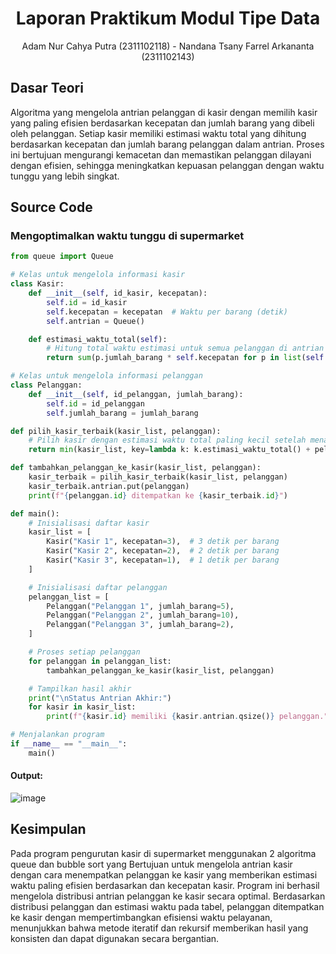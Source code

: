 # <h1 align="center">Laporan Praktikum Modul Tipe Data</h1>
<p align="center">
    Adam Nur Cahya Putra (2311102118)
- Nandana Tsany Farrel Arkananta (2311102143)
</p>

## Dasar Teori
Algoritma yang mengelola antrian pelanggan di kasir dengan memilih kasir yang paling efisien berdasarkan kecepatan dan jumlah barang yang dibeli oleh pelanggan. Setiap kasir memiliki estimasi waktu total yang dihitung berdasarkan kecepatan dan jumlah barang pelanggan dalam antrian. Proses ini bertujuan mengurangi kemacetan dan memastikan pelanggan dilayani dengan efisien, sehingga meningkatkan kepuasan pelanggan dengan waktu tunggu yang lebih singkat.

## Source Code 

### Mengoptimalkan waktu tunggu di supermarket

```Python
from queue import Queue

# Kelas untuk mengelola informasi kasir
class Kasir:
    def __init__(self, id_kasir, kecepatan):
        self.id = id_kasir
        self.kecepatan = kecepatan  # Waktu per barang (detik)
        self.antrian = Queue()

    def estimasi_waktu_total(self):
        # Hitung total waktu estimasi untuk semua pelanggan di antrian
        return sum(p.jumlah_barang * self.kecepatan for p in list(self.antrian.queue))

# Kelas untuk mengelola informasi pelanggan
class Pelanggan:
    def __init__(self, id_pelanggan, jumlah_barang):
        self.id = id_pelanggan
        self.jumlah_barang = jumlah_barang

def pilih_kasir_terbaik(kasir_list, pelanggan):
    # Pilih kasir dengan estimasi waktu total paling kecil setelah menambahkan pelanggan
    return min(kasir_list, key=lambda k: k.estimasi_waktu_total() + pelanggan.jumlah_barang * k.kecepatan)

def tambahkan_pelanggan_ke_kasir(kasir_list, pelanggan):
    kasir_terbaik = pilih_kasir_terbaik(kasir_list, pelanggan)
    kasir_terbaik.antrian.put(pelanggan)
    print(f"{pelanggan.id} ditempatkan ke {kasir_terbaik.id}")

def main():
    # Inisialisasi daftar kasir
    kasir_list = [
        Kasir("Kasir 1", kecepatan=3),  # 3 detik per barang
        Kasir("Kasir 2", kecepatan=2),  # 2 detik per barang
        Kasir("Kasir 3", kecepatan=1),  # 1 detik per barang
    ]

    # Inisialisasi daftar pelanggan
    pelanggan_list = [
        Pelanggan("Pelanggan 1", jumlah_barang=5),
        Pelanggan("Pelanggan 2", jumlah_barang=10),
        Pelanggan("Pelanggan 3", jumlah_barang=2),
    ]

    # Proses setiap pelanggan
    for pelanggan in pelanggan_list:
        tambahkan_pelanggan_ke_kasir(kasir_list, pelanggan)

    # Tampilkan hasil akhir
    print("\nStatus Antrian Akhir:")
    for kasir in kasir_list:
        print(f"{kasir.id} memiliki {kasir.antrian.qsize()} pelanggan.")

# Menjalankan program
if __name__ == "__main__":
    main()

```

#### Output:
![image](https://github.com/user-attachments/assets/1d3817a1-a917-4bbe-b77e-7ab68a81bab3)

## Kesimpulan
Pada program pengurutan kasir di supermarket menggunakan 2 algoritma queue dan bubble sort yang Bertujuan untuk mengelola antrian kasir dengan cara menempatkan pelanggan ke kasir yang memberikan estimasi waktu paling efisien berdasarkan dan kecepatan kasir. Program ini berhasil mengelola distribusi antrian pelanggan ke kasir secara optimal. Berdasarkan distribusi pelanggan dan estimasi waktu pada tabel, pelanggan ditempatkan ke kasir dengan mempertimbangkan efisiensi waktu pelayanan, menunjukkan bahwa metode iteratif dan rekursif memberikan hasil yang konsisten dan dapat digunakan secara bergantian.
